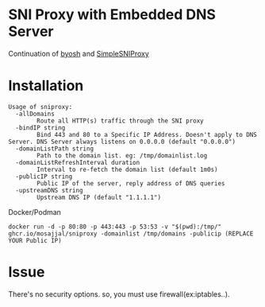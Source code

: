 SNI Proxy with Embedded DNS Server
==============

Continuation of [byosh](https://github.com/mosajjal/byosh) and [SimpleSNIProxy](https://github.com/ziozzang/SimpleSNIProxy)

Installation
============

```
Usage of sniproxy:
  -allDomains
    	Route all HTTP(s) traffic through the SNI proxy
  -bindIP string
    	Bind 443 and 80 to a Specific IP Address. Doesn't apply to DNS Server. DNS Server always listens on 0.0.0.0 (default "0.0.0.0")
  -domainListPath string
    	Path to the domain list. eg: /tmp/domainlist.log
  -domainListRefreshInterval duration
    	Interval to re-fetch the domain list (default 1m0s)
  -publicIP string
    	Public IP of the server, reply address of DNS queries
  -upstreamDNS string
    	Upstream DNS IP (default "1.1.1.1")
```      

Docker/Podman

```
docker run -d -p 80:80 -p 443:443 -p 53:53 -v "$(pwd):/tmp/" ghcr.io/mosajjal/sniproxy -domainlist /tmp/domains -publicip (REPLACE YOUR Public IP)
```


Issue
=====

There's no security options. so, you must use firewall(ex:iptables..).
